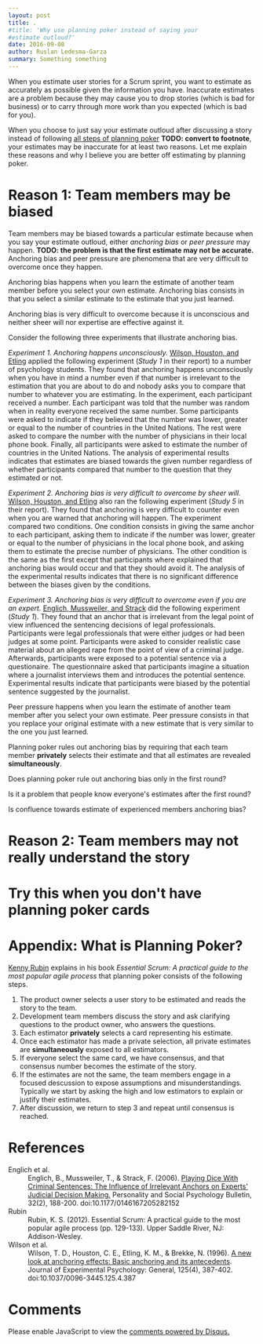 ```yaml
---
layout: post
title: .
#title: 'Why use planning poker instead of saying your
#estimate outloud?'
date: 2016-09-08
author: Ruslan Ledesma-Garza
summary: Something something
---
```


<!--
# Outline

- Q. Why would you use planning poker when you can just say your estimate outloud?
- A. I believe planning poker produces more accurate estimates.
- S. If you undestand what planning poker does for you, you might
  resist the urge to estimate with bias.
- Planning poker rules out anchoring bias.
  - Estimates given outloud by other people influence your
    estimate. This is called **anchoring**.
    - It does not matter whether you discuss a given user story and
      then you hear another estimate or the other way around,
      anchoring will happen.
    - Evidence
      - Anchoring happens when you estimate. Real state experiment by
        [Northcraft and Neale](#northcraft).
      - Anchoring is unconcious. Study 1 by [Wilson, Houston, Etling,
        Brekke](#wilson).
      - Anchoring is difficult to avoid. Study 5 by [Wilson et al.](#wilson)
      - Anchoring is difficult to avoid even for experts. Study 1 by
        [Englich and Mussweiler](#englich).
  - When you do planning poker, you ignore others estimates.
    - Reason is that all estimates are revealed simultaneously. [Rubin](#rubin)
- Planning poker motivates you to understand the story.
  - When people understand the story, people can assign an accurate
    estimate.
  - When you skip step 4 of planning poker, you are not motivated to
    understand even if you discuss the story, because there is no
    consequence of not understanding. My experience.
  - **TODO** When you apply
    planning poker, you gain critical understanding of the story
    during the discussion.
    According to [Rubin](#rubin) and my experience.
  - **TODO** I believe that the reason is that you will have to
    estimate by yourself and justify your estimate.

# Post
-->

When you estimate user stories for a Scrum sprint, you want to
estimate as accurately as possible given the information you have.
Inaccurate estimates are a problem because they may cause
you to drop stories (which is bad for business) or to carry through more
work than you expected (which is bad for you).

When you choose to just say your estimate outloud after discussing a
story instead of following [all steps of planning
poker](#planning-poker) **TODO: convert to footnote**, your estimates may be inaccurate for at least
two reasons.
Let me explain these reasons and why I believe you are better off
estimating by planning poker.


# Reason 1: Team members may be biased

Team members may be biased towards a particular estimate because when
you say your estimate outloud, either
_anchoring bias_ or _peer pressure_ may happen.
**TODO: the problem is that the first estimate may not be accurate.**
Anchoring bias and peer pressure are phenomena that are very difficult
to overcome once they happen.

Anchoring bias happens when you learn the estimate of another team
member before you select your own estimate.
Anchoring bias consists in that you select a similar estimate to the
estimate that you just learned.
<!--
There are several explanations of the mental process that produces
anchoring bias, for example **TODO: footnote**.
However, I consider more practical for you that you understand that
anchoring is unconscious and is very difficult to overcome
by sheer will or expertise.
-->
Anchoring bias is very difficult to overcome because it is
unconscious and neither sheer will nor expertise are effective against
it.

Consider the following three experiments that illustrate anchoring bias.

_Experiment 1. Anchoring happens unconsciously._
[Wilson, Houston, and Etling](#wilson) applied the following experiment
(_Study 1_ in their report) to a number of psychology
students.
They found that anchoring happens unconsciously when you have in mind
a number even if that number is irrelevant to the estimation that you
are about to do and nobody asks you to compare that number to whatever
you are estimating.
In the experiment, each participant received a number.
Each participant was told that the number was random when in reality
everyone received the same number.
Some participants were asked to indicate if they believed that the
number was lower, greater or equal to the number of countries in the
United Nations.
The rest were asked to compare the number with the number of physicians in
their local phone book.
Finally, all participants were asked to estimate the number of
countries in the United Nations.
The analysis of experimental results indicates that estimates are
biased towards the given number regardless of whether participants
compared that number to the question that they estimated or not.

<!--
Study 2.
Conclusion: the more you attention you pay to the number, the more
biased you become.
Same conditions as in study 1 except the following.
The number given is supposed to be an ID.
The number given is between 1928 and 1935.
Instead of two conditions, there are five.
1. red-blue: check if color of number is red or blue. Every number was blue.
2. four digit: check if number is 4 digit number.
3. greater than 100: check if number is greater than 100.
4. greater than 1920 or 1940: given one choice, check if number is
   greater than choice.
5. phone book: check if number is less than, greater or equal to the
   number of physicians in the yellow pages.
The dependent measure was the number of physicians in the phone book.
-->

<!--
Study 4.
Conclusion: Offering monetary incentives had no influence on the
magnitude of anchoring effects.
Same conditions as study 2 except the following.
Participants were told that an award would be given to the person
whose answer to one of the questions was most accurate.
Instead of five conditions there are 2 crosscut conditions.
1. Incentive manipulation
  1. incentive condition: participants were told that the prize question
     was the dependent variable (the number of physicians).
  2. no-incentive condition: participants were told that the prize
     question was another question that everyone had (number of varieties
     of rice).
2. Anchor
   1. Half the people were given an anchor and asked to compare it to
   the question.
   2. Half the people were not given an anchor.
-->

<!--
_Example 2. Anchoring bias cannot be countered by sheer will._
[Wilson, Houston, and Etling](#wilson) ran another experiment (_Study
5_ in their report).
They found that anchoring is very difficult to counter even when you
are warned about anchoring.
Instead of the crosscut conditions of study 4, they had the
following 8 conditions.
1. control: no anchor
2. comparison: anchor and compare against target question (number of
   physicians in phone book).
3. contamination: written warning "a number in people's heads can
   influence their answers to subsequent questions", hypothetical and
   unrelated example, and asked people to compensate for anchoring
   before giving the anchor.
4. underestimation: same as contamination except that we told people
   (wrongly) that large numbers cause them to decrease their
   estimates.
5. overestimation-general: same as underestimation but warning is that
   large numbers cause people to overestimate their estimates
   (correct).
6. overestimation-specific: same as previous except that participants
   were told that the ID they would be given might influence their
   estimate.
7. after-ID: same conditions but warning given after receiving
   their ID but before comparing it to the question.
8. after-comparison: same conditions but warning given after
   comparing it to the question.
9. after-estimation: same conditions but warning given after
   estimation, they were given the chance to change their estimate.
Their analysis of experimental results indicates that the anchoring
condition differed significantly from the control condition and that
none of the anchoring conditions differed significantly from each
other.
-->

_Experiment 2. Anchoring bias is very difficult to overcome by sheer will._
[Wilson, Houston, and Etling](#wilson) also ran the following experiment (_Study
5_ in their report).
They found that anchoring is very difficult to counter even when you
are warned that anchoring will happen.
The experiment compared two conditions.
One condition consists in giving the same anchor to each participant,
asking them to indicate if the number was lower, greater or equal to
the number of physicians in the local phone book, and asking them to
estimate the precise number of physicians. 
The other condition is the same as the first except that participants
where explained that anchoring bias would occur and that they should
avoid it.
The analysis of the experimental results indicates that there is no
significant difference between the biases given by the conditions.

<!--
Study 1.
[Englich, Mussweiler, and Strack](#englich) ran an experiment that
show that anchoring bias will happen even if you are an expert in
whatever you are estimating.

Hypothesis: Clearly irrelevant anchor influences the sentencing
decisions of legal professionals.

Participants were legal professionals that were either judges or had
been judges at some point.
Participants were asked to consider realistic case material about an
alleged rape from the point of view of a criminal judge.
Afterwards, participants were exposed to a potential sentence via a
questionaire.
The questionnaire asked that participants imagine a situation where
a journalist interviews them and introduces the potential sentence.

Experimental results indicate that participants were biased by the
potential sentence suggested by the journalist.

-->

_Experiment 3. Anchoring bias is very difficult to overcome even if you are an expert._
[Englich, Mussweiler, and Strack](#englich) did the following
experiment (_Study 1_).
They found that an anchor that is irrelevant from the legal point of
view influenced the sentencing decisions of legal professionals.
Participants were legal professionals that were either judges or had
been judges at some point.
Participants were asked to consider realistic case material about an
alleged rape from the point of view of a criminal judge.
Afterwards, participants were exposed to a potential sentence via a
questionaire.
The questionnaire asked that participants imagine a situation where
a journalist interviews them and introduces the potential sentence.
Experimental results indicate that participants were biased by the
potential sentence suggested by the journalist.


<!--
Social Pressure, Peer Pressure, Conformity
Experiments by Solomon Asch, also known as:
  - Asch conformity experiments
  - Asch Paradigm

Article:
Opinions and Social Pressure
http://www.columbia.edu/cu/psychology/terrace/w1001/readings/asch.pdf

Experiment conditions:
- Group of seven to nine youg men in a classroom.
- All except one participant are confederates of the experimenter.
  The remaining participant is the subject.
- 123 subjects were applied the experiment
- Group is told that experiment is on visual judgement.
- Each run of the experiment consists of 18 rounds.
- Group is told to compare the lenghts of lines.
- In each round there are two cards.
- One shows a single vertical black line, the standard.
- The other shows three lines of various lengths, one is the same
  length as the standard.
- Participants are asked to choose from the second card the line that that
  is of the same length as the line on the first card.
- In the first two rounds, everyone chooses the matching line.
- In subsequent rounds, all confederates choose a line that does not
  match.
- The confederates choose the right answer from time to time to reduce
  suspicion.
- When subject becomes suspicious, the run of the experiment is
  discarded.
- Out of the 18 rounds, in 12 rounds the confederates choose a wrong
  line.
- Without peer pressure, subjects choose a wrong line less than 1
  percent of the time.
- With peer pressure, subject choose a wrong line 36.8 percent of the
  time.

Conclusion: peer pressure has significant effect on subjects.
-->

<!--
Article:
Studies of independence and conformity: a minority of one against a
unanimous majority
http://innovationfootprints.com/wp-content/uploads/2015/06/minority-v.-majority-asch1956.pdf

-->

<!--
Recreation of the Asch conformity experiment with robots
Brandstetter et al. 2014.

Conclusion: Robots do not create peer pressure.
-->



Peer pressure happens when you learn the estimate of another team
member after you select your own estimate.
Peer pressure consists in that you replace your original estimate with
a new estimate that is very similar to the one you just learned.



Planning poker rules out anchoring bias by requiring that each team
member **privately** selects their estimate and that all estimates are
revealed **simultaneously**.

Does planning poker rule out anchoring bias only in the first round?

Is it a problem that people know everyone's estimates after the first
round?

Is confluence towards estimate of experienced members anchoring bias?


# Reason 2: Team members may not really understand the story




# Try this when you don't have planning poker cards


# <a name="planning-poker"></a>Appendix: What is Planning Poker?

[Kenny Rubin](#rubin) explains in his book _Essential Scrum: A
practical guide to the most popular agile process_ that planning poker consists of the following
steps.

1. The product owner selects a user story to be estimated and reads
   the story to the team. 
2. Development team members discuss the story and ask clarifying
   questions to the product owner, who answers the questions.
3. Each estimator **privately** selects a card representing his estimate.
4. Once each estimator has made a private selection, all private
   estimates are **simultaneously** exposed to all estimators.
5. If everyone select the same card, we have consensus, and that
   consensus number becomes the estimate of the story.
6. If the estimates are not the same, the team members engage in a
   focused descussion to expose assumptions and
   misunderstandings. Typically we start by asking the high and low
   estimators to explain or justify their estimates.
7. After discussion, we return to step 3 and repeat until consensus is
   reached.

# References


<dl>
  <dt id="englich">
    Englich et al.
  </dt>
  <dd>
    Englich, B., Mussweiler, T., & Strack, F. (2006). <a href="http://www.eucim-te.eu/data/dppsenglich/File/PDFSStudien/PSPB_32(1).pdf">Playing Dice With Criminal Sentences: The Influence of Irrelevant Anchors on Experts' Judicial Decision Making.</a> Personality and Social Psychology Bulletin, 32(2), 188-200. doi:10.1177/0146167205282152
  </dd>
<!--
  <dt id="northcraft">
    Northcraft and Neale
  </dt>
  <dd>
    Northcraft, G. B., & Neale, M. A. (1987). <a href="http://web.missouri.edu/segerti/capstone/northcraft_neale.pdf">Experts, amateurs, and real estate: An anchoring-and-adjustment perspective on property pricing decisions.</a> Organizational Behavior and Human Decision Processes, 39(1), 84-97. doi:10.1016/0749-5978(87)90046-x
  </dd>
-->
  <dt id="rubin">
    Rubin
  </dt>
  <dd>
    Rubin, K. S. (2012). Essential Scrum: A practical guide to the most popular agile process (pp. 129-133). Upper Saddle River, NJ: Addison-Wesley.
  </dd>
  <dt id="wilson">
    Wilson et al.
  </dt>
  <dd>
    Wilson, T. D., Houston, C. E., Etling, K. M., & Brekke, N. (1996). <a href="http://www.communicationcache.com/uploads/1/0/8/8/10887248/a_new_look_at_anchoring_effects-_basic_anchoring_and_its_antecedents.pdf">A new look at anchoring effects: Basic anchoring and its antecedents</a>. Journal of Experimental Psychology: General, 125(4), 387-402. doi:10.1037/0096-3445.125.4.387
  </dd>
</dl>


# Comments

<div id="disqus_thread"></div>
<script>
    /**
     *  RECOMMENDED CONFIGURATION VARIABLES: EDIT AND UNCOMMENT THE SECTION BELOW TO INSERT DYNAMIC VALUES FROM YOUR PLATFORM OR CMS.
     *  LEARN WHY DEFINING THESE VARIABLES IS IMPORTANT: https://disqus.com/admin/universalcode/#configuration-variables
     */
    var disqus_config = function () {
        this.page.url = 'http://ruslanledesma.com/2016/08/11/the-special-offer-problem.html';  // Replace PAGE_URL with your page's canonical URL variable
        this.page.identifier = '2016-08-11-the-special-offer-problem'; // Replace PAGE_IDENTIFIER with your page's unique identifier variable
    };
    (function() {  // DON'T EDIT BELOW THIS LINE
        var d = document, s = d.createElement('script');

        s.src = '//definecode.disqus.com/embed.js';

        s.setAttribute('data-timestamp', +new Date());
        (d.head || d.body).appendChild(s);
    })();
</script>
<noscript>Please enable JavaScript to view the <a
        href="https://disqus.com/?ref_noscript"
        rel="nofollow">comments powered by Disqus.</a></noscript>
